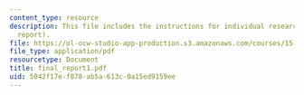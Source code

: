 ```yaml
---
content_type: resource
description: This file includes the instructions for individual research project (final
  report).
file: https://ol-ocw-studio-app-production.s3.amazonaws.com/courses/15-301-managerial-psychology-laboratory-fall-2004/5042f17ef878ab5a613c0a15ed9159ee_final_report1.pdf
file_type: application/pdf
resourcetype: Document
title: final_report1.pdf
uid: 5042f17e-f878-ab5a-613c-0a15ed9159ee
---
```

